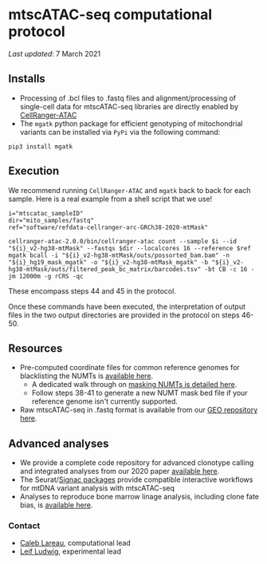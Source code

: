 # mtscATAC-seq computational protocol

_Last updated_: 7 March 2021

## Installs
- Processing of .bcl files to .fastq files and alignment/processing of single-cell data for mtscATAC-seq libraries are directly enabled by [CellRanger-ATAC](https://support.10xgenomics.com/single-cell-atac/software/pipelines/latest/what-is-cell-ranger-atac)
- The `mgatk` python package for efficient genotyping of mitochondrial variants can be installed via `PyPi` via the following command:

```
pip3 install mgatk
```

## Execution
We recommend running `CellRanger-ATAC` and `mgatk` back to back for each sample. Here is a real example from a shell script that we use! 

```
i="mtscatac_sampleID"
dir="mito_samples/fastq"
ref="software/refdata-cellranger-arc-GRCh38-2020-mtMask"

cellranger-atac-2.0.0/bin/cellranger-atac count --sample $i --id "${i}_v2-hg38-mtMask" --fastqs $dir --localcores 16 --reference $ref 
mgatk bcall -i "${i}_v2-hg38-mtMask/outs/possorted_bam.bam" -n "${i}_hg19_mask_mgatk" -o "${i}_v2-hg38-mtMask_mgatk" -b "${i}_v2-hg38-mtMask/outs/filtered_peak_bc_matrix/barcodes.tsv" -bt CB -c 16 -jm 12000m -g rCRS -qc 
```

These encompass steps 44 and 45 in the protocol. 

Once these commands have been executed, the interpretation of output files in the two output directories are provided in the protocol on steps 46-50. 

## Resources
- Pre-computed coordinate files for common reference genomes for blacklisting the NUMTs is [available here](https://github.com/caleblareau/mitoblacklist).
	- A dedicated walk through on [masking NUMTs is detailed here](https://github.com/caleblareau/mgatk/wiki/Increasing-coverage-from-10x-processing).
	- Follow steps 38-41 to generate a new NUMT mask bed file if your reference genome isn't currently supported. 
- Raw mtscATAC-seq in .fastq format is available from our [GEO repository here](https://www.ncbi.nlm.nih.gov/geo/query/acc.cgi?acc=GSM4472967).

## Advanced analyses
- We provide a complete code repository for advanced clonotype calling and integrated analyses from our 2020 paper [available here](https://github.com/caleblareau/mtscATACpaper_reproducibility).
- The Seurat/[Signac packages](https://satijalab.org/signac/articles/mito.html) provide compatible interactive workflows for mtDNA variant analysis with mtscATAC-seq
- Analyses to reproduce bone marrow linage analysis, including clone fate bias, is [available here](https://github.com/caleblareau/asap_reproducibility/tree/master/bonemarow_asapseq).

### Contact
- [Caleb Lareau](mailto:clareau@stanford.edu), computational lead
- [Leif Ludwig](mailto:leif.ludwig@mdc-berlin.de), experimental lead

<br><br>
